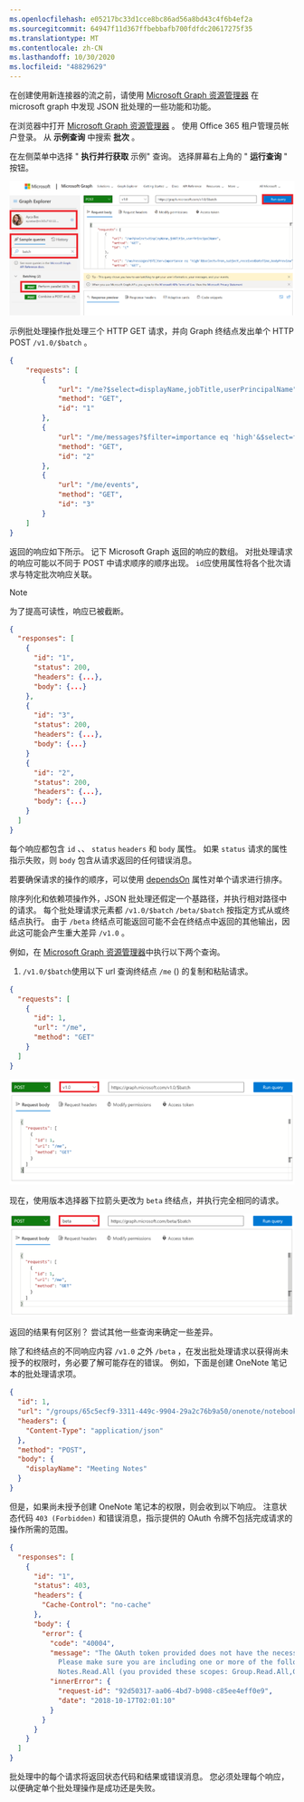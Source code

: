 ```yaml
---
ms.openlocfilehash: e05217bc33d1cce8bc86ad56a8bd43c4f6b4ef2a
ms.sourcegitcommit: 64947f11d367ffbebbafb700fdfdc20617275f35
ms.translationtype: MT
ms.contentlocale: zh-CN
ms.lasthandoff: 10/30/2020
ms.locfileid: "48829629"
---
```

<!-- markdownlint-disable MD002 MD041 -->

在创建使用新连接器的流之前，请使用 [Microsoft Graph 资源管理器](https://developer.microsoft.com/graph/graph-explorer) 在 microsoft graph 中发现 JSON 批处理的一些功能和功能。

在浏览器中打开 [Microsoft Graph 资源管理器](https://developer.microsoft.com/graph/graph-explorer) 。 使用 Office 365 租户管理员帐户登录。 从 **示例查询** 中搜索 **批次** 。

在左侧菜单中选择 " **执行并行获取** 示例" 查询。 选择屏幕右上角的 " **运行查询** " 按钮。

![图浏览器中的 "示例查询" 选项卡的屏幕截图](./images/sample-queries.png)

示例批处理操作批处理三个 HTTP GET 请求，并向 Graph 终结点发出单个 HTTP POST `/v1.0/$batch` 。

```json
{
    "requests": [
        {
            "url": "/me?$select=displayName,jobTitle,userPrincipalName",
            "method": "GET",
            "id": "1"
        },
        {
            "url": "/me/messages?$filter=importance eq 'high'&$select=from,subject,receivedDateTime,bodyPreview",
            "method": "GET",
            "id": "2"
        },
        {
            "url": "/me/events",
            "method": "GET",
            "id": "3"
        }
    ]
}
```

返回的响应如下所示。 记下 Microsoft Graph 返回的响应的数组。 对批处理请求的响应可能以不同于 POST 中请求顺序的顺序出现。 `id`应使用属性将各个批次请求与特定批次响应关联。

> [!NOTE]
> 为了提高可读性，响应已被截断。

```json
{
  "responses": [
    {
      "id": "1",
      "status": 200,
      "headers": {...},
      "body": {...}
    },
    {
      "id": "3",
      "status": 200,
      "headers": {...},
      "body": {...}
    }
    {
      "id": "2",
      "status": 200,
      "headers": {...},
      "body": {...}
    }
  ]
}
```

每个响应都包含 `id` 、、 `status` `headers` 和 `body` 属性。 如果 `status` 请求的属性指示失败，则 `body` 包含从请求返回的任何错误消息。

若要确保请求的操作的顺序，可以使用 [dependsOn](https://docs.microsoft.com/graph/json-batching#sequencing-requests-with-the-dependson-property) 属性对单个请求进行排序。

除序列化和依赖项操作外，JSON 批处理还假定一个基路径，并执行相对路径中的请求。 每个批处理请求元素都 `/v1.0/$batch` `/beta/$batch` 按指定方式从或终结点执行。 由于 `/beta` 终结点可能返回可能不会在终结点中返回的其他输出，因此这可能会产生重大差异 `/v1.0` 。

例如，在 [Microsoft Graph 资源管理器](https://developer.microsoft.com/graph/graph-explorer)中执行以下两个查询。

1. `/v1.0/$batch`使用以下 url 查询终结点 `/me` () 的复制和粘贴请求。

```json
{
  "requests": [
    {
      "id": 1,
      "url": "/me",
      "method": "GET"
    }
  ]
}
```

![选择了 v1.0 的 Graph 浏览器中批查询的屏幕截图](./images/batch-v1.png)

现在，使用版本选择器下拉箭头更改为 `beta` 终结点，并执行完全相同的请求。

![图-浏览-4](./images/batch-beta.png)

返回的结果有何区别？ 尝试其他一些查询来确定一些差异。

除了和终结点的不同响应内容 `/v1.0` 之外 `/beta` ，在发出批处理请求以获得尚未授予的权限时，务必要了解可能存在的错误。 例如，下面是创建 OneNote 笔记本的批处理请求项。

```json
{
  "id": 1,
  "url": "/groups/65c5ecf9-3311-449c-9904-29a2c76b9a50/onenote/notebooks",
  "headers": {
    "Content-Type": "application/json"
  },
  "method": "POST",
  "body": {
    "displayName": "Meeting Notes"
  }
}
```

但是，如果尚未授予创建 OneNote 笔记本的权限，则会收到以下响应。 注意状态代码 `403 (Forbidden)` 和错误消息，指示提供的 OAuth 令牌不包括完成请求的操作所需的范围。

```json
{
  "responses": [
    {
      "id": "1",
      "status": 403,
      "headers": {
        "Cache-Control": "no-cache"
      },
      "body": {
        "error": {
          "code": "40004",
          "message": "The OAuth token provided does not have the necessary scopes to complete the request.
            Please make sure you are including one or more of the following scopes: Notes.ReadWrite.All,
            Notes.Read.All (you provided these scopes: Group.Read.All,Group.ReadWrite.All,User.Read,User.Read.All)",
          "innerError": {
            "request-id": "92d50317-aa06-4bd7-b908-c85ee4eff0e9",
            "date": "2018-10-17T02:01:10"
          }
        }
      }
    }
  ]
}
```

批处理中的每个请求将返回状态代码和结果或错误消息。 您必须处理每个响应，以便确定单个批处理操作是成功还是失败。
